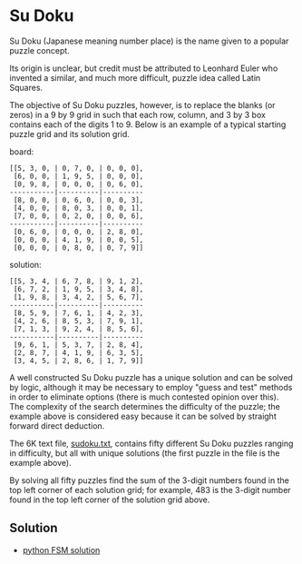 # Su Doku

Su Doku (Japanese meaning number place) is the name given to a popular puzzle concept.

Its origin is unclear, but credit must be attributed to Leonhard Euler who invented a similar, and much more difficult, puzzle idea called Latin Squares.

The objective of Su Doku puzzles, however, is to replace the blanks (or zeros) in a 9 by 9 grid in such that each row, column, and 3 by 3 box contains each of the digits 1 to 9. Below is an example of a typical starting puzzle grid and its solution grid.

board:

```
[[5, 3, 0, | 0, 7, 0, | 0, 0, 0],
 [6, 0, 0, | 1, 9, 5, | 0, 0, 0],
 [0, 9, 8, | 0, 0, 0, | 0, 6, 0],
-----------|----------|----------
 [8, 0, 0, | 0, 6, 0, | 0, 0, 3],
 [4, 0, 0, | 8, 0, 3, | 0, 0, 1],
 [7, 0, 0, | 0, 2, 0, | 0, 0, 6],
-----------|----------|----------
 [0, 6, 0, | 0, 0, 0, | 2, 8, 0],
 [0, 0, 0, | 4, 1, 9, | 0, 0, 5],
 [0, 0, 0, | 0, 8, 0, | 0, 7, 9]]
```

solution:

```
[[5, 3, 4, | 6, 7, 8, | 9, 1, 2],
 [6, 7, 2, | 1, 9, 5, | 3, 4, 8],
 [1, 9, 8, | 3, 4, 2, | 5, 6, 7],
-----------|----------|----------
 [8, 5, 9, | 7, 6, 1, | 4, 2, 3],
 [4, 2, 6, | 8, 5, 3, | 7, 9, 1],
 [7, 1, 3, | 9, 2, 4, | 8, 5, 6],
-----------|----------|----------
 [9, 6, 1, | 5, 3, 7, | 2, 8, 4],
 [2, 8, 7, | 4, 1, 9, | 6, 3, 5],
 [3, 4, 5, | 2, 8, 6, | 1, 7, 9]]
```

A well constructed Su Doku puzzle has a unique solution and can be solved by logic, although it may be necessary to employ "guess and test" methods in order to eliminate options (there is much contested opinion over this). The complexity of the search determines the difficulty of the puzzle; the example above is considered easy because it can be solved by straight forward direct deduction.

The 6K text file, [sudoku.txt](https://projecteuler.net/project/resources/p096_sudoku.txt), contains fifty different Su Doku puzzles ranging in difficulty, but all with unique solutions (the first puzzle in the file is the example above).

By solving all fifty puzzles find the sum of the 3-digit numbers found in the top left corner of each solution grid; for example, 483 is the 3-digit number found in the top left corner of the solution grid above.

## Solution

- [python FSM solution](./src/euler0096.py)
